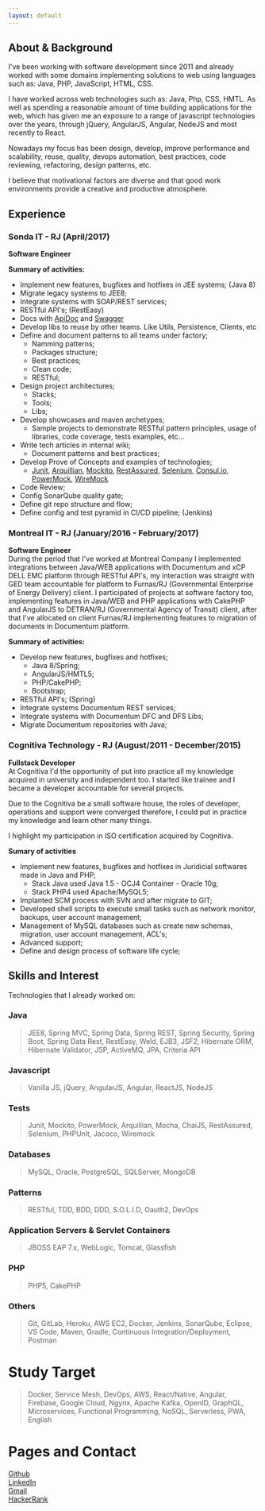 ```yaml
---
layout: default
---
```

## About & Background
I've been working with software development since 2011 and already worked with some domains implementing solutions to web using languages such as: Java, PHP, JavaScript, HTML, CSS.

I have worked across web technologies such as: Java, Php, CSS, HMTL. As well as spending a reasonable amount of time building applications for the web, which has given me an exposure to a range of javascript technologies over the years, through jQuery, AngularJS, Angular, NodeJS and most recently to React. 

Nowadays my focus has been design, develop, improve performance and scalability, reuse, quality, devops automation, best practices, code reviewing, refactoring, design patterns, etc.

I believe that motivational factors are diverse and that good work environments provide a creative and productive atmosphere.

## Experience
### Sonda IT - RJ (April/2017)
**Software Engineer**

**Summary of activities:**
* Implement new features, bugfixes and hotfixes in JEE systems; (Java 8)
* Migrate legacy systems to JEE8;
* Integrate systems with SOAP/REST services;
* RESTful API's; (RestEasy)
* Docs with [ApiDoc](http://apidocjs.com/) and [Swagger](https://swagger.io/)
* Develop libs to reuse by other teams. Like Utils, Persistence, Clients, etc
* Define and document patterns to all teams under factory;
    * Namming patterns;
    * Packages structure;
    * Best practices;
    * Clean code;
    * RESTful;
* Design project architectures;
    * Stacks;
    * Tools;
    * Libs;
* Develop showcases and maven archetypes;
    * Sample projects to demonstrate RESTful pattern principles, usage of libraries, code coverage, tests examples, etc...
* Write tech articles in internal wiki;
    * Document patterns and best practices;
* Develop Prove of Concepts and examples of technologies;
    * [Junit](https://junit.org/junit5/), [Arquillian](http://arquillian.org/), [Mockito](https://site.mockito.org/), [RestAssured](http://rest-assured.io/), [Selenium](https://www.seleniumhq.org/), [Consul.io](https://www.consul.io/), [PowerMock](https://github.com/powermock/powermock), [WireMock](http://wiremock.org/)
* Code Review;
* Config SonarQube quality gate;
* Define git repo structure and flow;
* Define config and test pyramid in CI/CD pipeline; (Jenkins)

### Montreal IT - RJ (January/2016 - February/2017)
**Software Engineer**<br/>
During the period that I've worked at Montreal Company I implemented integrations between Java/WEB applications with Documentum and xCP DELL EMC platform through RESTful API's, my interaction was straight with GED team accountable for platform to Furnas/RJ (Governmental Enterprise of Energy Delivery) client. I participated of projects at software factory too, implementing features in Java/WEB and PHP applications with CakePHP and AngularJS to DETRAN/RJ (Governmental Agency of Transit) client, after that I've allocated on client Furnas/RJ  implementing features to migration of documents in Documentum platform.

**Summary of activities:**
* Develop new features, bugfixes and hotfixes;
    * Java 8/Spring;
    * AngularJS/HMTL5;
    * PHP/CakePHP;
    * Bootstrap;
* RESTful API's; (Spring)
* Integrate systems Documentum REST services;
* Integrate systems with Documentum DFC and DFS Libs;
* Migrate Documentum repositories with Java;

### Cognitiva Technology - RJ (August/2011 - December/2015)
**Fullstack Developer**<br/>
At Cognitiva I'd the opportunity of put into practice all my knowledge acquired in university and independent too. I started like trainee and I became a developer accountable for several projects.

Due to the Cognitiva be a small software house, the roles of developer, operations and support were converged therefore, I could put in practice my knowledge and learn other many things.

I highlight my participation in ISO certification acquired by Cognitiva.

**Sumary of activities**
- Implement new features, bugfixes and hotfixes in Juridicial softwares made in Java and PHP;
    - Stack Java used Java 1.5 - OCJ4 Container - Oracle 10g;
    - Stack PHP4 used Apache/MySQL5;
- Implanted SCM process with SVN and after migrate to GIT;
- Developed shell scripts to execute small tasks such as network monitor, backups, user account management;
- Management of MySQL databases such as create new schemas, migration, user account management, ACL's;
- Advanced support;
- Define and design process of software life cycle;

## Skills and Interest
Technologies that I already worked on:
### Java
> JEE8, Spring MVC, Spring Data, Spring REST, Spring Security, Spring Boot, Spring Data Rest, RestEasy, Weld, EJB3, JSF2, Hibernate ORM, Hibernate Validator, JSP, ActiveMQ, JPA, Criteria API

### Javascript
> Vanilla JS, jQuery, AngularJS, Angular, ReactJS, NodeJS

### Tests
> Junit, Mockito, PowerMock, Arquillian, Mocha, ChaiJS, RestAssured, Selenium, PHPUnit, Jacoco, Wiremock

### Databases
> MySQL, Oracle, PostgreSQL, SQLServer, MongoDB

### Patterns
> RESTful, TDD, BDD, DDD, S.O.L.I.D, Oauth2, DevOps

### Application Servers & Servlet Containers
> JBOSS EAP 7.x, WebLogic, Tomcat, Glassfish

### PHP
> PHP5, CakePHP

### Others
> Git, GitLab, Heroku, AWS EC2, Docker, Jenkins, SonarQube, Eclipse, VS Code, Maven, Gradle, Continuous Integration/Deployment, Postman

# Study Target
> Docker, Service Mesh, DevOps, AWS, React/Native, Angular, Firebase, Google Cloud, Ngynx, Apache Kafka, OpenID, GraphQL, Microservices, Functional Programming, NoSQL, Serverless, PWA, English

# Pages and Contact

[Github](https://github.com/filipesoares)<br>
[LinkedIn](https://www.linkedin.com/in/filipesoares/)<br>
[Gmail](mailto://filipesomstd@gmail.com)<br>
[HackerRank](https://www.hackerrank.com/filipesomstd)
